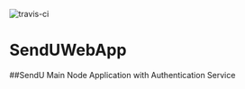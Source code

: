 ![travis-ci](https://secure.travis-ci.org/HandDev/SendUWebApp.png, "travis-ci")

# SendUWebApp

##SendU Main Node Application with Authentication Service
